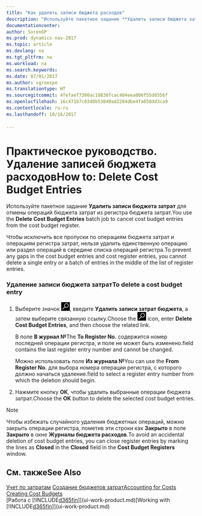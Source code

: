 ```yaml
---
title: "Как удалять записи бюджета расходов"
description: "Используйте пакетное задание **Удалить записи бюджета затрат** для отмены операций бюджета затрат из регистра бюджета затрат."
documentationcenter: 
author: SorenGP
ms.prod: dynamics-nav-2017
ms.topic: article
ms.devlang: na
ms.tgt_pltfrm: na
ms.workload: na
ms.search.keywords: 
ms.date: 07/01/2017
ms.author: sgroespe
ms.translationtype: HT
ms.sourcegitcommit: 4fefaef7380ac10836fcac404eea006f55d8556f
ms.openlocfilehash: 16c471b7c03d8b53049ad2284dbe4fa058dd3ca9
ms.contentlocale: ru-ru
ms.lasthandoff: 10/16/2017

---
```

# <a name="how-to-delete-cost-budget-entries"></a><span data-ttu-id="532cc-103">Практическое руководство. Удаление записей бюджета расходов</span><span class="sxs-lookup"><span data-stu-id="532cc-103">How to: Delete Cost Budget Entries</span></span>
<span data-ttu-id="532cc-104">Используйте пакетное задание **Удалить записи бюджета затрат** для отмены операций бюджета затрат из регистра бюджета затрат.</span><span class="sxs-lookup"><span data-stu-id="532cc-104">You use the **Delete Cost Budget Entries** batch job to cancel cost budget entries from the cost budget register.</span></span>  

<span data-ttu-id="532cc-105">Чтобы исключить все пропуски по операциям бюджета затрат и операциям регистра затрат, нельзя удалить единственную операцию или раздел операций в середине списка операций регистра.</span><span class="sxs-lookup"><span data-stu-id="532cc-105">To prevent any gaps in the cost budget entries and cost register entries, you cannot delete a single entry or a batch of entries in the middle of the list of register entries.</span></span>  

### <a name="to-delete-a-cost-budget-entry"></a><span data-ttu-id="532cc-106">Удаление записи бюджета затрат</span><span class="sxs-lookup"><span data-stu-id="532cc-106">To delete a cost budget entry</span></span>  

1.  <span data-ttu-id="532cc-107">Выберите значок ![Поиск страницы или отчета](media/ui-search/search_small.png "Значок поиска страницы или отчета"), введите **Удалить записи затрат бюджета**, а затем выберите связанную ссылку.</span><span class="sxs-lookup"><span data-stu-id="532cc-107">Choose the ![Search for Page or Report](media/ui-search/search_small.png "Search for Page or Report icon") icon, enter **Delete Cost Budget Entries**, and then choose the related link.</span></span>  

    <span data-ttu-id="532cc-108">В поле **В журнал №**</span><span class="sxs-lookup"><span data-stu-id="532cc-108">The **To Register No.**</span></span> <span data-ttu-id="532cc-109">содержится номер последней операции регистра, и поле не может быть изменено.</span><span class="sxs-lookup"><span data-stu-id="532cc-109">field contains the last register entry number and cannot be changed.</span></span>  

    <span data-ttu-id="532cc-110">Можно использовать поле **Из журнала №**</span><span class="sxs-lookup"><span data-stu-id="532cc-110">You can use the **From Register No.**</span></span> <span data-ttu-id="532cc-111">для выбора номера операции регистра, с которого должно начаться удаление.</span><span class="sxs-lookup"><span data-stu-id="532cc-111">field to select a register entry number from which the deletion should begin.</span></span>  
2.  <span data-ttu-id="532cc-112">Нажмите кнопку **OK**, чтобы удалить выбранные операции бюджета затрат.</span><span class="sxs-lookup"><span data-stu-id="532cc-112">Choose the **OK** button to delete the selected cost budget entries.</span></span>  

> [!NOTE]  
>  <span data-ttu-id="532cc-113">Чтобы избежать случайного удаления бюджетных операций, можно закрыть операции регистра, пометив эти строки как **Закрыто** в поле **Закрыто** в окне **Журналы бюджета расходов**.</span><span class="sxs-lookup"><span data-stu-id="532cc-113">To avoid an accidental deletion of cost budget entries, you can close register entries by marking the lines as **Closed** in the **Closed** field in the **Cost Budget Registers** window.</span></span>  

## <a name="see-also"></a><span data-ttu-id="532cc-114">См. также</span><span class="sxs-lookup"><span data-stu-id="532cc-114">See Also</span></span>  
<span data-ttu-id="532cc-115">[Учет по затратам](finance-manage-cost-accounting.md)
[Создание бюджетов затрат](finance-create-cost-budgets.md)</span><span class="sxs-lookup"><span data-stu-id="532cc-115">[Accounting for Costs](finance-manage-cost-accounting.md)
[Creating Cost Budgets](finance-create-cost-budgets.md)</span></span>  
<span data-ttu-id="532cc-116">[Работа с [!INCLUDE[d365fin](includes/d365fin_md.md)]](ui-work-product.md)</span><span class="sxs-lookup"><span data-stu-id="532cc-116">[Working with [!INCLUDE[d365fin](includes/d365fin_md.md)]](ui-work-product.md)</span></span>


